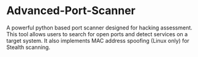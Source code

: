 # Advanced-Port-Scanner
A powerful python based port scanner designed for hacking assessment. This tool allows users to search for open ports and detect services on a target system. It also implements MAC address spoofing (Linux only) for Stealth scanning.
